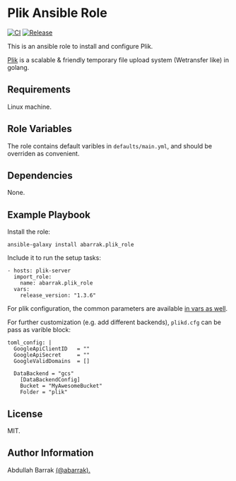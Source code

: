 Plik Ansible Role
=================
[![CI](https://github.com/abarrak/plik-ansible-role/actions/workflows/ci.yml/badge.svg)](https://github.com/abarrak/plik-ansible-role/actions/workflows/ci.yml)
[![Release](https://github.com/abarrak/plik-ansible-role/actions/workflows/release.yml/badge.svg)](https://github.com/abarrak/plik-ansible-role/actions/workflows/release.yml)

This is an ansible role to install and configure Plik.

[Plik](https://github.com/root-gg/plik) is a scalable & friendly temporary file upload system (Wetransfer like) in golang.

Requirements
------------

Linux machine.

Role Variables
--------------

The role contains default varibles in `defaults/main.yml`, and should be overriden as convenient.

    
Dependencies
------------

None.

Example Playbook
----------------

Install the role:

    ansible-galaxy install abarrak.plik_role

Include it to run the setup tasks:

    - hosts: plik-server
      import_role:
        name: abarrak.plik_role
      vars:
        release_version: "1.3.6"

For plik configuration, the common parameters are available [in vars as well](https://github.com/abarrak/plik-ansible-role/blob/main/defaults/main.yml). 

For further customization (e.g. add different backends), `plikd.cfg` can be pass as varible block:

    toml_config: |
      GoogleApiClientID   = ""
      GoogleApiSecret     = ""
      GoogleValidDomains  = []

      DataBackend = "gcs"
        [DataBackendConfig]
        Bucket = "MyAwesomeBucket"
        Folder = "plik"

License
-------

MIT.

Author Information
------------------

Abdullah Barrak [(@abarrak).](https://github.com/abarrak)

